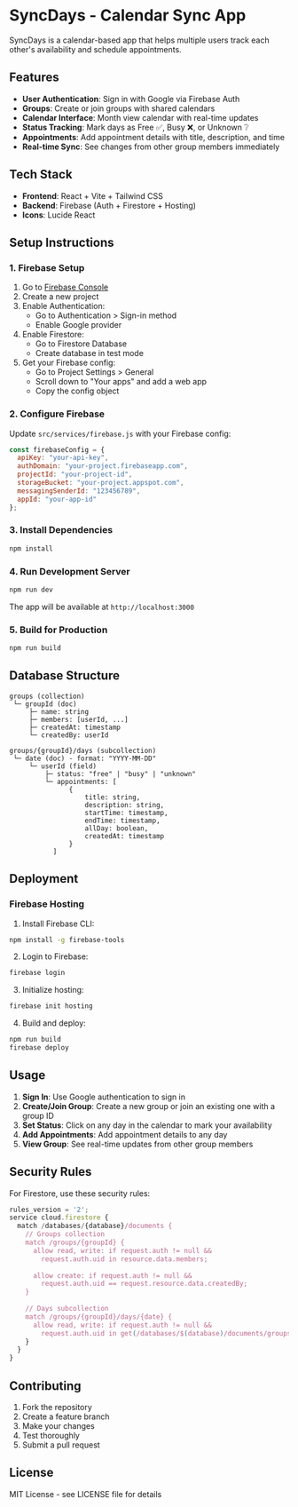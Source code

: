 # SyncDays - Calendar Sync App

SyncDays is a calendar-based app that helps multiple users track each other's availability and schedule appointments.

## Features

- **User Authentication**: Sign in with Google via Firebase Auth
- **Groups**: Create or join groups with shared calendars
- **Calendar Interface**: Month view calendar with real-time updates
- **Status Tracking**: Mark days as Free ✅, Busy ❌, or Unknown ❔
- **Appointments**: Add appointment details with title, description, and time
- **Real-time Sync**: See changes from other group members immediately

## Tech Stack

- **Frontend**: React + Vite + Tailwind CSS
- **Backend**: Firebase (Auth + Firestore + Hosting)
- **Icons**: Lucide React

## Setup Instructions

### 1. Firebase Setup

1. Go to [Firebase Console](https://console.firebase.google.com/)
2. Create a new project
3. Enable Authentication:
   - Go to Authentication > Sign-in method
   - Enable Google provider
4. Enable Firestore:
   - Go to Firestore Database
   - Create database in test mode
5. Get your Firebase config:
   - Go to Project Settings > General
   - Scroll down to "Your apps" and add a web app
   - Copy the config object

### 2. Configure Firebase

Update `src/services/firebase.js` with your Firebase config:

```javascript
const firebaseConfig = {
  apiKey: "your-api-key",
  authDomain: "your-project.firebaseapp.com",
  projectId: "your-project-id",
  storageBucket: "your-project.appspot.com",
  messagingSenderId: "123456789",
  appId: "your-app-id"
};
```

### 3. Install Dependencies

```bash
npm install
```

### 4. Run Development Server

```bash
npm run dev
```

The app will be available at `http://localhost:3000`

### 5. Build for Production

```bash
npm run build
```

## Database Structure

```
groups (collection)
 └─ groupId (doc)
     ├─ name: string
     ├─ members: [userId, ...]
     ├─ createdAt: timestamp
     └─ createdBy: userId

groups/{groupId}/days (subcollection)
 └─ date (doc) - format: "YYYY-MM-DD"
     └─ userId (field)
         ├─ status: "free" | "busy" | "unknown"
         └─ appointments: [
               {
                   title: string,
                   description: string,
                   startTime: timestamp,
                   endTime: timestamp,
                   allDay: boolean,
                   createdAt: timestamp
               }
           ]
```

## Deployment

### Firebase Hosting

1. Install Firebase CLI:
```bash
npm install -g firebase-tools
```

2. Login to Firebase:
```bash
firebase login
```

3. Initialize hosting:
```bash
firebase init hosting
```

4. Build and deploy:
```bash
npm run build
firebase deploy
```

## Usage

1. **Sign In**: Use Google authentication to sign in
2. **Create/Join Group**: Create a new group or join an existing one with a group ID
3. **Set Status**: Click on any day in the calendar to mark your availability
4. **Add Appointments**: Add appointment details to any day
5. **View Group**: See real-time updates from other group members

## Security Rules

For Firestore, use these security rules:

```javascript
rules_version = '2';
service cloud.firestore {
  match /databases/{database}/documents {
    // Groups collection
    match /groups/{groupId} {
      allow read, write: if request.auth != null && 
        request.auth.uid in resource.data.members;
      
      allow create: if request.auth != null && 
        request.auth.uid == request.resource.data.createdBy;
    }
    
    // Days subcollection
    match /groups/{groupId}/days/{date} {
      allow read, write: if request.auth != null && 
        request.auth.uid in get(/databases/$(database)/documents/groups/$(groupId)).data.members;
    }
  }
}
```

## Contributing

1. Fork the repository
2. Create a feature branch
3. Make your changes
4. Test thoroughly
5. Submit a pull request

## License

MIT License - see LICENSE file for details